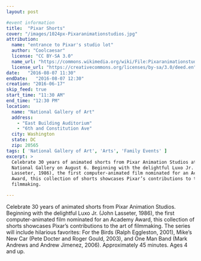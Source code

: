 ```yaml
---
layout: post

#event information
title:  "Pixar Shorts"
cover: "/images/1024px-Pixaranimationstudios.jpg"
attribution:
  name: "entrance to Pixar's studio lot"
  author: "Coolcaesar"
  license: "CC BY-SA 3.0"
  name_url: "https://commons.wikimedia.org/wiki/File:Pixaranimationstudios.jpg"
  license_url: "https://creativecommons.org/licenses/by-sa/3.0/deed.en"
date:   "2016-08-07 11:30"
endDate:   "2016-08-07 12:30"
creation: "2016-06-17"
skip_feed: true
start_time: "11:30 AM"
end_time: "12:30 PM"
location:
  name: "National Gallery of Art"
  address:
    - "East Building Auditorium"
    - "6th and Constitution Ave"
  city: Washington
  state: DC
  zip: 20565
tags: [ 'National Gallery of Art', 'Arts', 'Family Events' ]
excerpt: >
  Celebrate 30 years of animated shorts from Pixar Animation Studios at the
  National Gallery on August 6. Beginning with the delightful Luxo Jr. (John
  Lasseter, 1986), the first computer-animated film nominated for an Academy
  Award, this collection of shorts showcases Pixar’s contributions to the art of
  filmmaking.

---
```


Celebrate 30 years of animated shorts from Pixar Animation Studios.   Beginning
with the delightful Luxo Jr. (John Lasseter, 1986), the first computer-animated
film nominated for an Academy Award, this collection of shorts showcases Pixar’s
contributions to the art of filmmaking. The series will include hilarious
favorites: For the Birds (Ralph Eggleston, 2001), Mike’s New Car (Pete Docter
and Roger Gould, 2003), and One Man Band (Mark Andrews and Andrew Jimenez,
2006). Approximately 45 minutes. Ages 4 and up.

